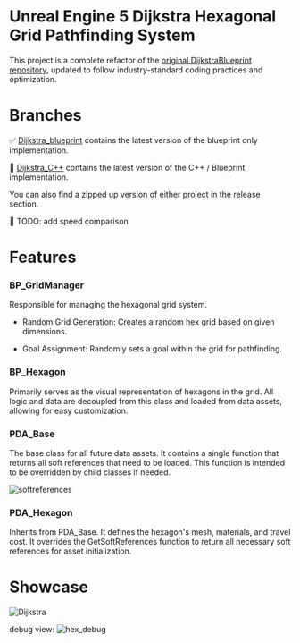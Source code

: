 # Unreal Engine 5 Dijkstra Hexagonal Grid Pathfinding System

This project is a complete refactor of the [original DijkstraBlueprint repository](https://github.com/salvatorespoto/DijkstraBlueprint), updated to follow industry-standard coding practices and optimization.

# Branches

✅ [Dijkstra_blueprint](https://github.com/M4thi4sL/UE5HexDijkstra/tree/Dijkstra_Blueprint) contains the latest version of the blueprint only implementation.

🚧 [Dijkstra_C++](https://github.com/M4thi4sL/UE5HexDijkstra/tree/Dijkstra_C%2B%2B) contains the latest version of the C++ / Blueprint implementation. 

You can also find a zipped up version of either project in the release section.

🚧 TODO: add speed comparison

# Features

### BP_GridManager
  
Responsible for managing the hexagonal grid system.

 * Random Grid Generation: Creates a random hex grid based on given dimensions.
 
 * Goal Assignment: Randomly sets a goal within the grid for pathfinding.
 
### BP_Hexagon

Primarily serves as the visual representation of hexagons in the grid. All logic and data are decoupled from this class and loaded from data assets, allowing for easy customization.

### PDA_Base

The base class for all future data assets. It contains a single function that returns all soft references that need to be loaded. This function is intended to be overridden by child classes if needed.

![softreferences](https://github.com/user-attachments/assets/19154116-e999-4a31-bd06-ea2cfa3594e0)

### PDA_Hexagon

Inherits from PDA_Base. It defines the hexagon's mesh, materials, and travel cost. It overrides the GetSoftReferences function to return all necessary soft references for asset initialization.
   
# Showcase
        
![Dijkstra](https://github.com/user-attachments/assets/ff5e47fe-50e6-45f2-b740-4d7e56a8515c)

debug view:
![hex_debug](https://github.com/user-attachments/assets/cbe40fa7-acb9-4f6f-857e-8a1812d0201a)
